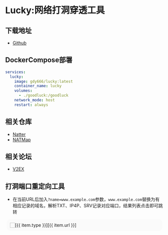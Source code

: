 # Lucky:网络打洞穿透工具
## 下载地址
- [Github](https://github.com/gdy666/lucky)

## DockerCompose部署
```yaml
services:
  lucky:
    image: gdy666/lucky:latest
    container_name: lucky
    volumes:
      - ./goodluck:/goodluck
    network_mode: host
    restart: always
```

## 相关仓库
- [Natter](https://github.com/MikeWang000000/Natter)
- [NATMap](https://github.com/heiher/natmap)

## 相关论坛
- [V2EX](https://www.v2ex.com/)

## 打洞端口重定向工具
- 在当前URL后加入`?name=www.example.com`参数，`www.example.com`替换为有相应记录的域名，解析TXT、IP4P、SRV记录对应端口，结果列表点击即可跳转
<div class="container">
<div v-for="(item, index) in urlList" :key="index" class="list-item" @click="redirectPage(item.url)">
    <img class="favicon" :src="item.url + '/favicon.ico'">
    <span class="info">[{{ item.type }}][{{ item.url }}]</span>
</div>
</div>

<script setup>
import { ref, onMounted } from "vue";

const urlList = ref([]);

const dnsResolve = async (name, type) => {
  if (typeof window === 'undefined') return [];
  
  const url = `https://dns.alidns.com/resolve?name=${name}&type=${type}`;
  try {
    const res = await fetch(url);
    const data = await res.json();
    let items = [];
    if (type === '16') {
      items = txtDecode(data);
    } else if (type === '28') {
      items = ip4pDecode(data);
    } else if (type === '33') {
      items = srvDecode(data);
    }
    const typeMapping = { '16': 'TXT', '28': 'IP4P', '33': 'SRV' };
    items.forEach(item => item.type = typeMapping[type]);
    return items;
  } catch (error) {
    console.error(error);
    return [];
  }
};

const txtDecode = (data) => {
  const items = [];
  if (data.Answer) {
    data.Answer.forEach(ans => {
      const name = ans.name.replace(/\.$/, '');
      const port = ans.data.replace(/[^0-9]/ig, '');
      items.push({ url: 'https://' + name + ':' + port });
    });
  }
  return items;
};

const ip4pDecode = (data) => {
  const items = [];
  if (data.Answer) {
    data.Answer.forEach(ans => {
      const parts = ans.data.split(':');
      const ipHi = parseInt(parts[3], 16);
      const ipLo = parseInt(parts[4], 16);
      const ipv4 = `${(ipHi >> 8)}.${ipHi & 0xFF}.${(ipLo >> 8)}.${ipLo & 0xFF}`;
      const port = parseInt(parts[2], 16);
      items.push({ url: 'https://' + ipv4 + ':' + port });
    });
  }
  return items;
};

const srvDecode = (data) => {
  const items = [];
  if (data.Answer) {
    data.Answer.forEach(ans => {
      const parts = ans.data.split(' ');
      const server = parts[3].replace(/\.$/, '');
      const port = parts[2];
      items.push({ url: 'https://' + server + ':' + port });
    });
  }
  return items;
};

onMounted(async () => {
  if (typeof window === 'undefined') return;
  
  const queryParams = new URLSearchParams(window.location.search);
  const name = queryParams.get('name');
  const types = ['16', '28', '33'];
  let results = [];
  for (const t of types) {
    const res = await dnsResolve(name, t);
    results = results.concat(res);
  }
  console.log(results);
  urlList.value = results;
});

const redirectPage = (url) => {
  if (typeof window !== 'undefined') {
    window.open(url, '_blank');
  }
};
</script>
<style scoped>
.list-item {
  display: flex;
  align-items: center;
  margin: 5px;
  padding: 10px;
  background-color: #FAFAFA;
  border-radius: 10px;
  cursor: pointer;
}

.favicon {
  width: 16px;
  height: 16px;
}
</style>